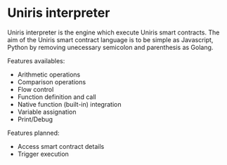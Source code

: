 
# Uniris interpreter

Uniris interpreter is the engine which execute Uniris smart contracts.
The aim of the Uniris smart contract language is to be simple as Javascript, Python by removing unecessary semicolon and parenthesis as Golang.

Features availables:
- Arithmetic operations 
- Comparison operations 
- Flow control 
- Function definition and call
- Native function (built-in) integration
- Variable assignation
- Print/Debug

Features planned:
- Access smart contract details
- Trigger execution
